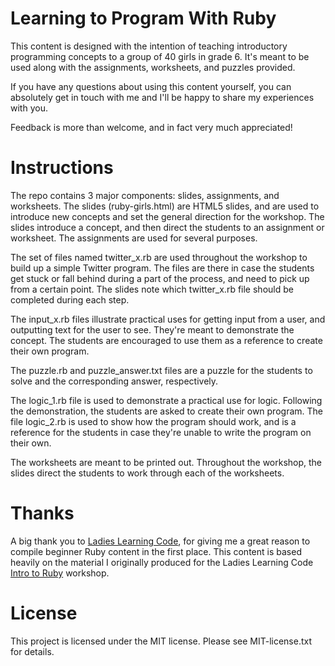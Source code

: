 # Learning to Program With Ruby

This content is designed with the intention of teaching introductory programming concepts to a group of 40 girls in grade 6. 
It's meant to be used along with the assignments, worksheets, and puzzles provided.

If you have any questions about using this content yourself, you can absolutely get in touch with me 
and I'll be happy to share my experiences with you.

Feedback is more than welcome, and in fact very much appreciated!

# Instructions

The repo contains 3 major components: slides, assignments, and worksheets. The slides (ruby-girls.html) are HTML5 slides, 
and are used to introduce new concepts and set the general direction for the workshop. The slides introduce a concept, and then 
direct the students to an assignment or worksheet. The assignments are used for several purposes.

The set of files named twitter_x.rb are used throughout the workshop to build up a simple Twitter program. The files are there 
in case the students get stuck or fall behind during a part of the process, and need to pick up from a certain point. The slides 
note which twitter_x.rb file should be completed during each step.

The input_x.rb files illustrate practical uses for getting input from a user, and outputting text for the user to see. They're 
meant to demonstrate the concept. The students are encouraged to use them as a reference to create their own program.

The puzzle.rb and puzzle_answer.txt files are a puzzle for the students to solve and the corresponding answer, respectively. 

The logic_1.rb file is used to demonstrate a practical use for logic. Following the demonstration, the students are asked to create 
their own program. The file logic_2.rb is used to show how the program should work, and is a reference for the students in case 
they're unable to write the program on their own.

The worksheets are meant to be printed out. Throughout the workshop, the slides direct the students to work through each of the worksheets.

# Thanks

A big thank you to [Ladies Learning Code](http://ladieslearningcode.com/), for giving me a great reason to 
compile beginner Ruby content in the first place. This content is based heavily on the material I originally produced for the 
Ladies Learning Code [Intro to Ruby](https://github.com/dessy/ladieslearningcode-ruby) workshop.

# License

This project is licensed under the MIT license. Please see MIT-license.txt for details.